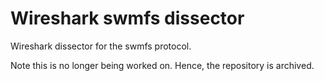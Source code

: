 # Wireshark swmfs dissector

Wireshark dissector for the swmfs protocol.

Note this is no longer being worked on. Hence, the repository is archived.
